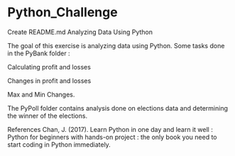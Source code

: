 # Python_Challenge
Create README.md
Analyzing Data Using Python 


The goal of this exercise is analyzing data using Python. Some tasks done in the PyBank folder : 

Calculating profit and losses

Changes in profit and losses 

Max and Min Changes.

 The PyPoll folder contains analysis done on elections data and determining the winner of the elections. 


References
Chan, J. (2017). Learn Python in one day and learn it well : Python for beginners with hands-on project : the only book you need to start coding in Python immediately.
